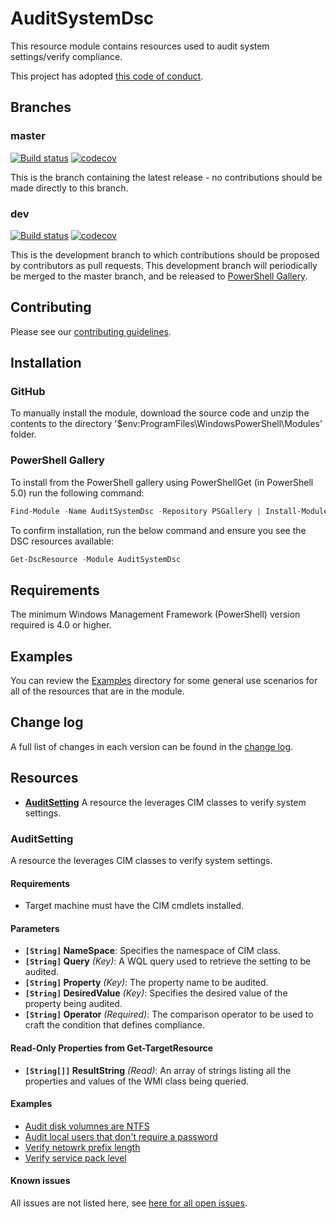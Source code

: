 # AuditSystemDsc

This resource module contains resources used to audit system settings/verify compliance.

This project has adopted [this code of conduct](CODE_OF_CONDUCT.md).

## Branches

### master

[![Build status](https://ci.appveyor.com/api/projects/status/github/jcwalker/AuditSystemDsc?branch=master&svg=true)](https://ci.appveyor.com/project/jcwalker/AuditSystemDsc/branch/master)
[![codecov](https://codecov.io/gh/jcwalker/AuditSystemDsc/branch/master/graph/badge.svg)](https://codecov.io/gh/PowerShell/DscResource.Template/branch/master)

This is the branch containing the latest release -
no contributions should be made directly to this branch.

### dev

[![Build status](https://ci.appveyor.com/api/projects/status/github/jcwalker/AuditSystemDsc?branch=dev&svg=true)](https://ci.appveyor.com/project/jcwalker/AuditSystemDsc/branch/dev)
[![codecov](https://codecov.io/gh/jcwalker/AuditSystemDsc/branch/dev/graph/badge.svg)](https://codecov.io/gh/jcwalker/AuditSystemDsc/branch/dev)

This is the development branch to which contributions should be proposed
by contributors as pull requests.
This development branch will periodically be merged to the master branch,
and be released to [PowerShell Gallery](https://www.powershellgallery.com/).

## Contributing

Please see our [contributing guidelines](/CONTRIBUTING.md).

## Installation

### GitHub

To manually install the module,
download the source code and unzip the contents to the directory
'$env:ProgramFiles\WindowsPowerShell\Modules' folder.

### PowerShell Gallery

To install from the PowerShell gallery using PowerShellGet (in PowerShell 5.0)
run the following command:

```powershell
Find-Module -Name AuditSystemDsc -Repository PSGallery | Install-Module
```

To confirm installation, run the below command and ensure you see the
DSC resources available:

```powershell
Get-DscResource -Module AuditSystemDsc
```

## Requirements

The minimum Windows Management Framework (PowerShell) version required is 4.0
or higher.

## Examples

You can review the [Examples](/Examples) directory for some general use
scenarios for all of the resources that are in the module.

## Change log

A full list of changes in each version can be found in the [change log](CHANGELOG.md).

## Resources

* [**AuditSetting**](#AuditSetting) A resource the leverages CIM classes
  to verify system settings.

### AuditSetting

A resource the leverages CIM classes to verify system settings.

#### Requirements

* Target machine must have the CIM cmdlets installed.

#### Parameters

* **`[String]` NameSpace**: Specifies the namespace of CIM class.
* **`[String]` Query** _(Key)_: A WQL query used to retrieve the setting to be audited.
* **`[String]` Property** _(Key)_: The property name to be audited.
* **`[String]` DesiredValue** _(Key)_: Specifies the desired value
  of the property being audited.
* **`[String]` Operator** _(Required)_: The comparison operator to be used
  to craft the condition that defines compliance.

#### Read-Only Properties from Get-TargetResource

* **`[String[]]` ResultString** _(Read)_: An array of strings listing
  all the properties and values of the WMI class being queried.

#### Examples

* [Audit disk volumnes are NTFS](/Examples/Resources/AuditSetting/1-AuditSetting_AuditVolumneNtfs.ps1)
* [Audit local users that don't require a password](/Examples/Resources/AuditSetting/2-AuditSetting_AuditUsersPasswordNotRequired.ps1)
* [Verify netowrk prefix length](/Examples/Resources/AuditSetting/3-AuditSetting_VerifyNetworkPrefixLength.ps1)
* [Verify service pack level](/Examples/Resources/AuditSetting/4-AuditSetting_VerifyServicePackLevel.ps1)

#### Known issues

All issues are not listed here, see [here for all open issues](https://github.com/jcwalker/AuditSystemDsc/issues?utf8=%E2%9C%93&q=is%3Aissue+is%3Aopen+Folder).
